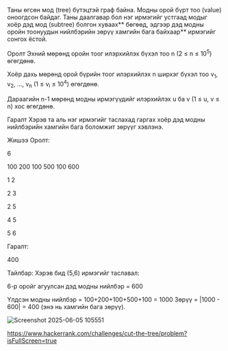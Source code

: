 Таны өгсөн мод (tree) бүтэцтэй граф байна. Модны орой бүрт тоо (value) оноогдсон байдаг. Таны даалгавар бол нэг ирмэгийг устгаад модыг хоёр дэд мод (subtree) болгон хуваах** бөгөөд, эдгээр дэд модны оройн тоонуудын нийлбэрийн зөрүү хамгийн бага байхаар** ирмэгийг сонгох ёстой.

Оролт
Эхний мөрөнд оройн тоог илэрхийлэх бүхэл тоо n (2 ≤ n ≤ 10<sup>5</sup>) өгөгдөнө.

Хоёр дахь мөрөнд орой бүрийн тоог илэрхийлэх n ширхэг бүхэл тоо v<sub>1</sub>, v<sub>2</sub>, ..., v<sub>n</sub> (1 ≤ v<sub>i</sub> ≤ 10<sup>4</sup>) өгөгдөнө.

Дараагийн n-1 мөрөнд модны ирмэгүүдийг илэрхийлэх u ба v (1 ≤ u, v ≤ n) хос өгөгдөнө.

Гаралт
Хэрэв та аль нэг ирмэгийг таслахад гаргах хоёр дэд модны нийлбэрийн хамгийн бага боломжит зөрүүг хэвлэнэ.

Жишээ
Оролт:

6

100 200 100 500 100 600

1 2

2 3

2 5

4 5

5 6

Гаралт:

400

Тайлбар:
Хэрэв бид (5,6) ирмэгийг таславал:

6-р оройг агуулсан дэд модны нийлбэр = 600

Үлдсэн модны нийлбэр = 100+200+100+500+100 = 1000
Зөрүү = |1000 - 600| = 400 (энэ нь хамгийн бага зөрүү).




![Screenshot 2025-06-05 105551](https://github.com/user-attachments/assets/5b62b28c-91ee-4dc9-ba6c-f28edc12eb29)

https://www.hackerrank.com/challenges/cut-the-tree/problem?isFullScreen=true
